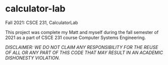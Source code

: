 # calculator-lab
Fall 2021: CSCE 231, CalculatorLab

This project was complete my Matt and myself during the fall semester of 2021 as a part of CSCE 231 course Computer Systems Engineering.

*DISCLAIMER: WE DO NOT CLAIM ANY RESPONSIBILITY FOR THE REUSE OF ALL OR ANY PART OF THIS CODE THAT MAY RESULT IN AN ACADEMIC DISHONESTY VIOLATION.*
